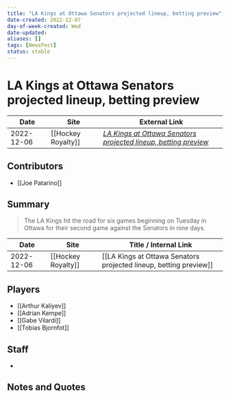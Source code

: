 ```yaml
---
title: "LA Kings at Ottawa Senators projected lineup, betting preview"
date-created: 2022-12-07
day-of-week-created: Wed
date-updated: 
aliases: []
tags: [NewsPost]
status: stable
---
```


# LA Kings at Ottawa Senators projected lineup, betting preview

| Date       | Site               | External Link                                                                                                                                                         |
| ---------- | ------------------ | --------------------------------------------------------------------------------------------------------------------------------------------------------------------- |
| 2022-12-06 | [[Hockey Royalty]] | [*LA Kings at Ottawa Senators projected lineup, betting preview*](https://hockeyroyalty.com/2022/12/06/la-kings-at-ottawa-senators-projected-lineup-betting-preview/) |

## Contributors
- [[Joe Patarino]]

## Summary
> The LA Kings hit the road for six games beginning on Tuesday in Ottawa for their second game against the Senators in nine days.

| Date       | Site               | Title / Internal Link                                             |
| ---------- | ------------------ | ----------------------------------------------------------------- |
| 2022-12-06 | [[Hockey Royalty]] | [[LA Kings at Ottawa Senators projected lineup, betting preview]] |

## Players
- [[Arthur Kaliyev]]
- [[Adrian Kempe]]
- [[Gabe Vilardi]]
- [[Tobias Bjornfot]]

## Staff
- 

## Notes and Quotes
> 

